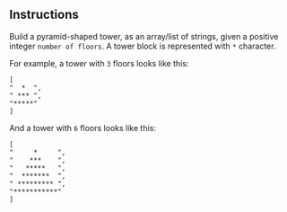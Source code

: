 ## Instructions

Build a pyramid-shaped tower, as an array/list of strings, given a positive integer `number of floors`. A tower block is represented with `*` character.

For example, a tower with `3` floors looks like this:
```
[
"  *  ",
" *** ",
"*****"
]
```
And a tower with `6` floors looks like this:
```
[
"     *     ",
"    ***    ",
"   *****   ",
"  *******  ",
" ********* ",
"***********"
]
```